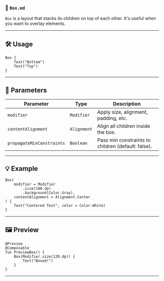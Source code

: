### 📄 `Box.md`

`Box` is a layout that stacks its children on top of each other. It's useful when you want to overlay elements.

---

## 🛠️ Usage

    Box {
        Text("Bottom")
        Text("Top")
    }

---

## 📌 Parameters

| Parameter                 | Type        | Description                                        |
|---------------------------|-------------|----------------------------------------------------|
| `modifier`                | `Modifier`  | Apply size, alignment, padding, etc.               |
| `contentAlignment`        | `Alignment` | Align all children inside the box.                 |
| `propagateMinConstraints` | `Boolean`   | Pass min constraints to children (default: false). |

---

## 💡 Example

    Box(
        modifier = Modifier
            .size(100.dp)
            .background(Color.Gray),
        contentAlignment = Alignment.Center
    ) {
        Text("Centered Text", color = Color.White)
    }

---

## 🖼️ Preview

    @Preview
    @Composable
    fun PreviewBox() {
        Box(Modifier.size(120.dp)) {
            Text("Boxed!")
        }
    }

---
